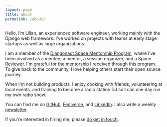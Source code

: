 ```yaml
---
layout: page
title: about
permalink: /about/
---
```


Hello, I’m Lilian, an experienced software engineer, working mainly with the Django web framework. I've worked on projects with teams at early stage startups as well as large organizations.

I am a member of the [Djangonaut Space Mentorship Program](https://djangonaut.space), where I've been involved as a mentee, a mentor, a session organizer, and a Space Reviewer. I'm grateful for the mentorship I received through this program. To give back to the community, I love helping others start their open source journey.

When I'm not building products, I enjoy cooking with friends, volunteering at local events, and training to become a radio station DJ so I can one day run my own radio show.

You can find me on [GitHub](https://github.com/ontowhee), [Fediverse](https://fosstodon.org/@ontowhee), and [LinkedIn](https://www.linkedin.com/in/lilian-t-669902295). I also write a weekly [newsletter](https://buttondown.com/ontowhee).

If you're interested in hiring me, please [do get in touch](https://www.linkedin.com/in/lilian-t-669902295).

